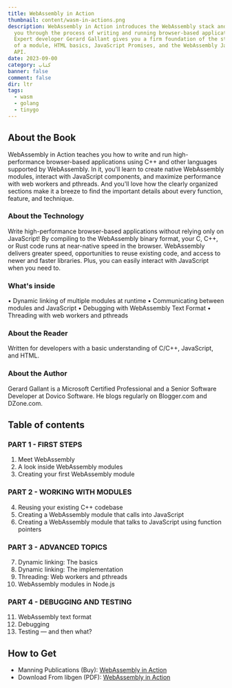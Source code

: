 ```yaml
---
title: WebAssembly in Action
thumbnail: content/wasm-in-actions.png
description: WebAssembly in Action introduces the WebAssembly stack and walks
  you through the process of writing and running browser-based applications.
  Expert developer Gerard Gallant gives you a firm foundation of the structure
  of a module, HTML basics, JavaScript Promises, and the WebAssembly JavaScript
  API.
date: 2023-09-00
category: کتاب
banner: false
comment: false
dir: ltr
tags:
  - wasm
  - golang
  - tinygo
---
```


## About the Book

WebAssembly in Action teaches you how to write and run high-performance browser-based applications using C++ and other languages supported by WebAssembly. In it, you'll learn to create native WebAssembly modules, interact with JavaScript components, and maximize performance with web workers and pthreads. And you'll love how the clearly organized sections make it a breeze to find the important details about every function, feature, and technique.

### About the Technology

Write high-performance browser-based applications without relying only on JavaScript! By compiling to the WebAssembly binary format, your C, C++, or Rust code runs at near-native speed in the browser. WebAssembly delivers greater speed, opportunities to reuse existing code, and access to newer and faster libraries. Plus, you can easily interact with JavaScript when you need to.

### What's inside

• Dynamic linking of multiple modules at runtime
• Communicating between modules and JavaScript
• Debugging with WebAssembly Text Format
• Threading with web workers and pthreads

### About the Reader

Written for developers with a basic understanding of C/C++, JavaScript, and HTML.

### About the Author

Gerard Gallant is a Microsoft Certified Professional and a Senior Software Developer at Dovico Software. He blogs regularly on Blogger.com and DZone.com.

## Table of contents

### PART 1 - FIRST STEPS

1. Meet WebAssembly
2. A look inside WebAssembly modules
3. Creating your first WebAssembly module

### PART 2 - WORKING WITH MODULES

4. Reusing your existing C++ codebase
5. Creating a WebAssembly module that calls into JavaScript
6. Creating a WebAssembly module that talks to JavaScript using function pointers

### PART 3 - ADVANCED TOPICS

7. Dynamic linking: The basics
8. Dynamic linking: The implementation
9. Threading: Web workers and pthreads
10. WebAssembly modules in Node.js

### PART 4 - DEBUGGING AND TESTING

11. WebAssembly text format
12. Debugging
13. Testing — and then what?

## How to Get

- Manning Publications (Buy): [WebAssembly in Action](https://www.manning.com/books/webassembly-in-action)
- Download From libgen (PDF): [WebAssembly in Action](http://libgen.is/book/index.php?md5=7472D5B97E5A0CD7F6C2948FB96D899A)
